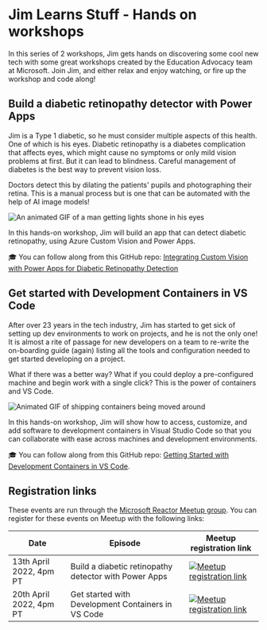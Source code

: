 # Jim Learns Stuff - Hands on workshops

In this series of 2 workshops, Jim gets hands on discovering some cool new tech with some great workshops created by the Education Advocacy team at Microsoft. Join Jim, and either relax and enjoy watching, or fire up the workshop and code along!

## Build a diabetic retinopathy detector with Power Apps

Jim is a Type 1 diabetic, so he must consider multiple aspects of this health. One of which is his eyes. Diabetic retinopathy is a diabetes complication that affects eyes, which might cause no symptoms or only mild vision problems at first. But it can lead to blindness. Careful management of diabetes is the best way to prevent vision loss.

Doctors detect this by dilating the patients' pupils and photographing their retina. This is a manual process but is one that can be automated with the help of AI image models!

![An animated GIF of a man getting lights shone in his eyes](https://media.giphy.com/media/3ohjVbq7WI5mkxXyfu/giphy.gif)

In this hands-on workshop, Jim will build an app that can detect diabetic retinopathy, using Azure Custom Vision and Power Apps.

🎓 You can follow along from this GitHub repo: [Integrating Custom Vision with Power Apps for Diabetic Retinopathy Detection](https://github.com/microsoft/workshop-library/blob/main/full/power-app-custom-vision/README.md)

## Get started with Development Containers in VS Code

After over 23 years in the tech industry, Jim has started to get sick of setting up dev environments to work on projects, and he is not the only one! It is almost a rite of passage for new developers on a team to re-write the on-boarding guide (again) listing all the tools and configuration needed to get started developing on a project.

What if there was a better way? What if you could deploy a pre-configured machine and begin work with a single click? This is the power of containers and VS Code.

![Animated GIF of shipping containers being moved around](https://media.giphy.com/media/6AFldi5xJQYIo/giphy.gif)

In this hands-on workshop, Jim will show how to access, customize, and add software to development containers in Visual Studio Code so that you can collaborate with ease across machines and development environments.

🎓 You can follow along from this GitHub repo: [Getting Started with Development Containers in VS Code](https://github.com/microsoft/workshop-library/blob/main/full/using-dev-containers-vscode/README.md).


## Registration links

These events are run through the [Microsoft Reactor Meetup group](https://www.meetup.com/Microsoft-Reactor-Redmond/). You can register for these events on Meetup with the following links:

| Date | Episode | Meetup registration link |
| ---- | ------- | ------------------------ |
| 13th April 2022, 4pm PT | Build a diabetic retinopathy detector with Power Apps | <a href="https://www.meetup.com/Microsoft-Reactor-Redmond/events/284366501"><img src="https://raw.githubusercontent.com/jimbobbennett/ColoredBadges/main/svg/social/meetup.svg" alt="Meetup registration link" style="vertical-align:top; margin:6px 4px"></a> |
| 20th April 2022, 4pm PT | Get started with Development Containers in VS Code | <a href="https://www.meetup.com/Microsoft-Reactor-Redmond/events/284366572"><img src="https://raw.githubusercontent.com/jimbobbennett/ColoredBadges/main/svg/social/meetup.svg" alt="Meetup registration link" style="vertical-align:top; margin:6px 4px"></a> |